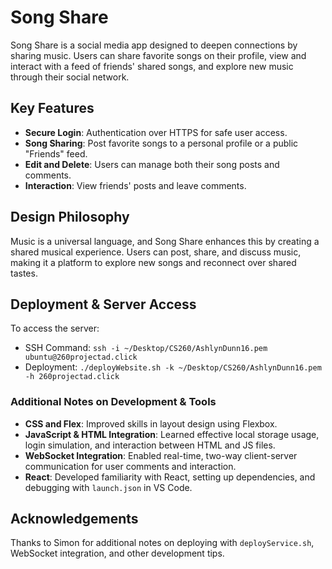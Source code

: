 # Song Share

Song Share is a social media app designed to deepen connections by sharing music. Users can share favorite songs on their profile, view and interact with a feed of friends' shared songs, and explore new music through their social network.

## Key Features

- **Secure Login**: Authentication over HTTPS for safe user access.
- **Song Sharing**: Post favorite songs to a personal profile or a public "Friends" feed.
- **Edit and Delete**: Users can manage both their song posts and comments.
- **Interaction**: View friends' posts and leave comments.

## Design Philosophy

Music is a universal language, and Song Share enhances this by creating a shared musical experience. Users can post, share, and discuss music, making it a platform to explore new songs and reconnect over shared tastes.

## Deployment & Server Access

To access the server:
- SSH Command: `ssh -i ~/Desktop/CS260/AshlynDunn16.pem ubuntu@260projectad.click`
- Deployment: `./deployWebsite.sh -k ~/Desktop/CS260/AshlynDunn16.pem -h 260projectad.click`
### Additional Notes on Development & Tools

- **CSS and Flex**: Improved skills in layout design using Flexbox.
- **JavaScript & HTML Integration**: Learned effective local storage usage, login simulation, and interaction between HTML and JS files.
- **WebSocket Integration**: Enabled real-time, two-way client-server communication for user comments and interaction.
- **React**: Developed familiarity with React, setting up dependencies, and debugging with `launch.json` in VS Code.

## Acknowledgements

Thanks to Simon for additional notes on deploying with `deployService.sh`, WebSocket integration, and other development tips.
